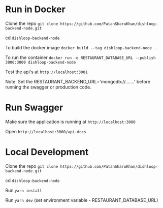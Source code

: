 # Run in Docker
Clone the repo `git clone https://github.com/PatanSharuKhan/dishloop-backend-node.git`

cd `dishloop-backend-node`

To build the docker image
`docker build --tag dishloop-backend-node .`

To run the container
`docker run -e RESTAURANT_DATABASE_URL --publish 3000:3000 dishloop-backend-node`

Test the api's at `http://localhost:3001`

Note: Set the RESTAURANT_BACKEND_URL='mongodb://.......' before running the swagger or production code.

# Run Swagger
Make sure the application is running at `http://localhost:3000`

Open `http://localhost:3000/api-docs`

# Local Development
Clone the repo `git clone https://github.com/PatanSharuKhan/dishloop-backend-node.git`

cd `dishloop-backend-node`

Run `yarn install`

Run `yarn dev`
(set environment variable - RESTAURANT_DATABASE_URL)
